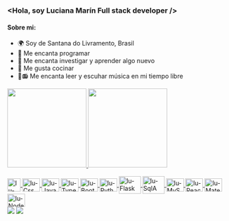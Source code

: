 

### <Hola, soy Luciana Marín Full stack developer  />
#### Sobre mi:
- 🌍 Soy de Santana do Livramento, Brasil
- 💟 Me encanta programar 
- 🔎 Me encanta investigar y aprender algo nuevo
- 🍕 Me gusta cocinar
- 📖📻 Me encanta leer y escuhar música en mi tiempo libre

<div>
  <a href="https://github.com/lumarin2802">
  <img height="180em" src="https://github-readme-stats.vercel.app/api?username=lumarin2802&show_icons=true&theme=dracula&include_all_commits=true&count_private=true"/>
  <img height="180em" src="https://github-readme-stats.vercel.app/api/top-langs/?username=lumarin2802&layout=compact&langs_count=16&theme=dracula"/>
  </div>

 <div style="display: inline_block"><br>
   <img align="center" alt="lu-Html" height="30" src="https://cdn.jsdelivr.net/gh/devicons/devicon/icons/html5/html5-original-wordmark.svg" />
    
   <img align="center" alt="lu-Css" height="30" width="40" src="https://cdn.jsdelivr.net/gh/devicons/devicon/icons/css3/css3-original-wordmark.svg" />
   <img align="center" alt="lu-Javascript" height="30" width="40" src="https://cdn.jsdelivr.net/gh/devicons/devicon/icons/javascript/javascript-original.svg" /> 
   <img align="center" alt="lu-Typecript" height="30" width="40" src="https://cdn.jsdelivr.net/gh/devicons/devicon/icons/typescript/typescript-original.svg" />
   <img align="center" alt="lu-Bootstrap" height="30" width="40" src="https://cdn.jsdelivr.net/gh/devicons/devicon/icons/bootstrap/bootstrap-original-wordmark.svg" />
    
  <img align="center" alt="lu-Python" height="30" width="40" src="https://cdn.jsdelivr.net/gh/devicons/devicon/icons/python/python-original-wordmark.svg" />
                
  <img align="center" alt="lu-Flask" height="40" width="50" src="https://cdn.jsdelivr.net/gh/devicons/devicon/icons/flask/flask-original-wordmark.svg" />
   
   <img align="center" alt="lu-SqlA" height="40" width="50" src="https://cdn.jsdelivr.net/gh/devicons/devicon/icons/sqlalchemy/sqlalchemy-original-wordmark.svg" />
     
   <img  align="center" alt="lu-MySql" height="30" width="40" src="https://cdn.jsdelivr.net/gh/devicons/devicon/icons/mysql/mysql-original-wordmark.svg" />

  
   <img align="center" alt="lu-React" height="30" width="40" src="https://cdn.jsdelivr.net/gh/devicons/devicon/icons/react/react-original-wordmark.svg" />
   
   <img align="center" alt="lu-MaterialUi" height="30" width="40" src="https://cdn.jsdelivr.net/gh/devicons/devicon/icons/materialui/materialui-original.svg" />
    
   <img align="center" alt="lu-Nodejs" height="30" width="40" src="https://cdn.jsdelivr.net/gh/devicons/devicon/icons/nodejs/nodejs-original-wordmark.svg" />
                
   </div>
  
  
 
<div> 
  <a href="https://www.linkedin.com/in/luciana-marin-fullstackdeveloper/" target="_blank"><img src="https://img.shields.io/badge/-LinkedIn-%230077B5?style=for-the-badge&logo=linkedin&logoColor=white" target="_blank"></a> 
  <a href = "mailto:marinperezluciana@gmail.com"><img src="https://img.shields.io/badge/-Gmail-%23333?style=for-the-badge&logo=gmail&logoColor=red" target="_blank"></a>
 </div>
  
